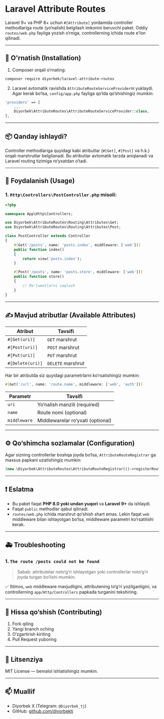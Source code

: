 # Laravel Attribute Routes

Laravel 9+ va PHP 8+ uchun `#[Attribute]` yordamida controller methodlariga route (yo‘nalish) belgilash imkonini beruvchi paket. Oddiy `routes/web.php` fayliga yozish o‘rniga, controllerning ichida route e'lon qilinadi.

---

## 🔧 O'rnatish (Installation)

1. Composer orqali o‘rnating:
```bash
composer require diyorbek/laravel-attribute-routes
```

2. Laravel avtomatik ravishda `AttributeRouteServiceProvider`ni yuklaydi. Agar kerak bo‘lsa, `config/app.php` fayliga qo‘lda qo‘shishingiz mumkin:
```php
'providers' => [
    ...
    Diyorbek\AttributeRoutes\AttributeRouteServiceProvider::class,
],
```

---

## 📦 Qanday ishlaydi?

Controller methodlariga quyidagi kabi atributlar (`#[Get]`, `#[Post]` va h.k.) orqali marshrutlar belgilanadi. Bu atributlar avtomatik tarzda aniqlanadi va Laravel routing tizimiga ro‘yxatdan o‘tadi.

---

## 🧪 Foydalanish (Usage)

### 1. `Http\Controllers\PostController.php` misoli:

```php
<?php

namespace App\Http\Controllers;

use Diyorbek\AttributeRoutes\Routing\Attributes\Get;
use Diyorbek\AttributeRoutes\Routing\Attributes\Post;

class PostController extends Controller
{
    #[Get('/posts', name: 'posts.index', middleware: ['web'])]
    public function index()
    {
        return view('posts.index');
    }

    #[Post('/posts', name: 'posts.store', middleware: ['web'])]
    public function store()
    {
        // Ma'lumotlarni saqlash
    }
}
```

---

## ✍️ Mavjud atributlar (Available Attributes)

| Atribut | Tavsifi |
|--------|---------|
| `#[Get(uri)]` | `GET` marshrut |
| `#[Post(uri)]` | `POST` marshrut |
| `#[Put(uri)]` | `PUT` marshrut |
| `#[Delete(uri)]` | `DELETE` marshrut |

Har bir atributda siz quyidagi parametrlarni ko‘rsatishingiz mumkin:

```php
#[Get('/url', name: 'route.name', middleware: ['web', 'auth'])]
```

| Parametr | Tavsifi |
|----------|---------|
| `uri` | Yo‘nalish manzili (required) |
| `name` | Route nomi (optional) |
| `middleware` | Middlewarelar ro‘yxati (optional) |

---

## ⚙️ Qo‘shimcha sozlamalar (Configuration)

Agar sizning controllerlar boshqa joyda bo‘lsa, `AttributeRouteRegistrar` ga maxsus papkani uzatishingiz mumkin:

```php
(new \Diyorbek\AttributeRoutes\AttributeRouteRegistrar())->registerRoutes(app_path('Custom/Controllers'));
```

---

## ❗ Eslatma

- Bu paket faqat **PHP 8.0 yoki undan yuqori** va **Laravel 9+** da ishlaydi.
- Faqat `public` methodlar qabul qilinadi.
- `routes/web.php` ichida marshrut qo‘shish shart emas. Lekin faqat `web` middleware bilan ishlayotgan bo‘lsa, middleware parametri ko‘rsatilishi kerak.

---

## 🚑 Troubleshooting

### 1. `The route /posts could not be found`

> Sabab: attributelar noto‘g‘ri ishlayotgan yoki controllerlar noto‘g‘ri joyda turgan bo‘lishi mumkin.

✅ Iltimos, `web` middleware mavjudligini, attributening to‘g‘ri yozilganligini, va controllerning `app/Http/Controllers` papkada turganini tekshiring.

---

## 🤝 Hissa qo‘shish (Contributing)

1. Fork qiling
2. Yangi branch oching
3. O‘zgartirish kiriting
4. Pull Request yuboring

---

## 🧾 Litsenziya

MIT License — bemalol ishlatishingiz mumkin.

---

## 📫 Muallif

- Diyorbek X (Telegram: `@Diyorbek_tj`)
- GitHub: [github.com/diyorbektj](https://github.com/diyorbektj)